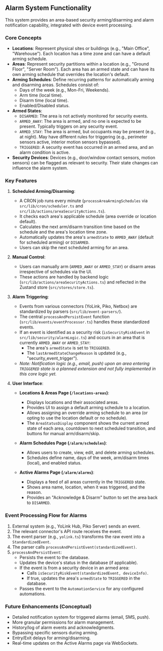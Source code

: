 ## Alarm System Functionality

This system provides an area-based security arming/disarming and alarm notification capability, integrated with device event processing.

### Core Concepts

*   **Locations**: Represent physical sites or buildings (e.g., "Main Office", "Warehouse"). Each location has a time zone and can have a default arming schedule.
*   **Areas**: Represent security partitions within a location (e.g., "Ground Floor", "Server Room"). Each area has an armed state and can have its own arming schedule that overrides the location's default.
*   **Arming Schedules**: Define recurring patterns for automatically arming and disarming areas. Schedules consist of:
    *   Days of the week (e.g., Mon-Fri, Weekends).
    *   Arm time (local time).
    *   Disarm time (local time).
    *   Enabled/Disabled status.
*   **Armed States**:
    *   `DISARMED`: The area is not actively monitored for security events.
    *   `ARMED_AWAY`: The area is armed, and no one is expected to be present. Typically triggers on any security event.
    *   `ARMED_STAY`: The area is armed, but occupants may be present (e.g., at night). May have different rules for triggering (e.g., perimeter sensors active, interior motion sensors bypassed).
    *   `TRIGGERED`: A security event has occurred in an armed area, and an alarm condition is active.
*   **Security Devices**: Devices (e.g., door/window contact sensors, motion sensors) can be flagged as relevant to security. Their state changes can influence the alarm system.

### Key Features

1.  **Scheduled Arming/Disarming**:
    *   A CRON job runs every minute (`processAreaArmingSchedules` via `src/lib/cron/scheduler.ts` and `src/lib/actions/areaSecurityActions.ts`).
    *   It checks each area's applicable schedule (area override or location default).
    *   Calculates the next arm/disarm transition time based on the schedule and the area's location time zone.
    *   Automatically updates the area's `armedState` to `ARMED_AWAY` (default for scheduled arming) or `DISARMED`.
    *   Users can skip the next scheduled arming for an area.

2.  **Manual Control**:
    *   Users can manually arm (`ARMED_AWAY` or `ARMED_STAY`) or disarm areas irrespective of schedules via the UI.
    *   These actions are handled by backend logic (`src/lib/actions/areaSecurityActions.ts`) and reflected in the Zustand store (`src/stores/store.ts`).

3.  **Alarm Triggering**:
    *   Events from various connectors (YoLink, Piko, Netbox) are standardized by parsers (`src/lib/event-parsers/`).
    *   The central `processAndPersistEvent` function (`src/lib/events/eventProcessor.ts`) handles these standardized events.
    *   If an event is identified as a security risk (`isSecurityRiskEvent` in `src/lib/security/alarmLogic.ts`) and occurs in an area that is currently `ARMED_AWAY` or `ARMED_STAY`:
        *   The area's `armedState` is set to `TRIGGERED`.
        *   The `lastArmedStateChangeReason` is updated (e.g., "security\_event\_trigger").
    *   *Note: Notification logic (e.g., email, push) upon an area entering `TRIGGERED` state is a planned extension and not fully implemented in this core logic yet.*

4.  **User Interface**:

    *   **Locations & Areas Page (`/locations-areas`)**:
        *   Displays locations and their associated areas.
        *   Provides UI to assign a default arming schedule to a location.
        *   Allows assigning an override arming schedule to an area (or opting to use the location default or no schedule).
        *   The `AreaStatusDisplay` component shows the current armed state of each area, countdown to next scheduled transition, and buttons for manual arm/disarm/skip.

    *   **Alarm Schedules Page (`/alarm/schedules`)**:
        *   Allows users to create, view, edit, and delete arming schedules.
        *   Schedules define name, days of the week, arm/disarm times (local), and enabled status.

    *   **Active Alarms Page (`/alarm/alarms`)**:
        *   Displays a feed of all areas currently in the `TRIGGERED` state.
        *   Shows area name, location, when it was triggered, and the reason.
        *   Provides an "Acknowledge & Disarm" button to set the area back to `DISARMED`.

### Event Processing Flow for Alarms

1.  External system (e.g., YoLink Hub, Piko Server) sends an event.
2.  The relevant connector's API route receives the event.
3.  The event parser (e.g., `yolink.ts`) transforms the raw event into a `StandardizedEvent`.
4.  The parser calls `processAndPersistEvent(standardizedEvent)`.
5.  `processAndPersistEvent`:
    *   Persists the event to the database.
    *   Updates the device's status in the database (if applicable).
    *   If the event is from a security device in an armed area:
        *   Calls `isSecurityRiskEvent(standardizedEvent, deviceInfo)`.
        *   If true, updates the area's `armedState` to `TRIGGERED` in the database.
    *   Passes the event to the `AutomationService` for any configured automations.

### Future Enhancements (Conceptual)

*   Detailed notification system for triggered alarms (email, SMS, push).
*   More granular permissions for alarm management.
*   History/log of alarm events and acknowledgments.
*   Bypassing specific sensors during arming.
*   Entry/Exit delays for arming/disarming.
*   Real-time updates on the Active Alarms page via WebSockets.
